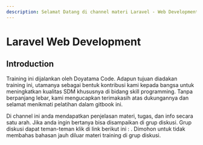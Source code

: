 ```yaml
---
description: Selamat Datang di channel materi Laravel - Web Development.
---
```


# Laravel Web Development

## Introduction

Training ini dijalankan oleh Doyatama Code. Adapun tujuan diadakan training ini, utamanya sebagai bentuk kontribusi kami kepada bangsa untuk meningkatkan kualitas SDM khususnya di bidang skill programming. Tanpa berpanjang lebar, kami mengucapkan terimakasih atas dukungannya dan selamat menikmati pelatihan dalam gitbook ini.

Di channel ini anda mendapatkan penjelasan materi, tugas, dan info secara satu arah. Jika anda ingin bertanya bisa disampaikan di grup diskusi. Grup diskusi dapat teman-teman klik di link berikut ini : . Dimohon untuk tidak membahas bahasan jauh diluar materi training di grup diskusi.

